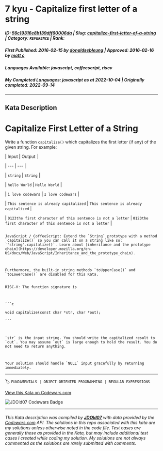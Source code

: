 # 7 kyu - Capitalize first letter of a string

##### **ID**: [56c19316e8b139dff60006da](https://www.codewars.com/kata/56c19316e8b139dff60006da) | **Slug**: [capitalize-first-letter-of-a-string](https://www.codewars.com/kata/56c19316e8b139dff60006da) | **Category**: `REFERENCE` | **Rank**: <span style="color:white">7 kyu</span>

##### **First Published**: 2016-02-15 ***by*** [donaldsebleung](https://www.codewars.com/users/donaldsebleung) | **Approved**: 2016-02-16 ***by*** [matt c](https://www.codewars.com/users/matt%20c)

##### **Languages Available**: javascript, coffeescript, riscv

##### **My Completed Languages**: javascript ***as at*** 2022-10-04 | **Originally completed**: 2022-09-14

---

## Kata Description


# Capitalize First Letter of a String



Write a function `capitalize()` which capitalizes the first letter (if any) of the given string.  For example:



| Input | Output |

| --- | --- |

| `string` | `String` |

| `hello World` | `Hello World` |

| `i love codewars` | `I love codewars` |

| `This sentence is already capitalized` | `This sentence is already capitalized` |

| `0123the first character of this sentence is not a letter` | `0123the first character of this sentence is not a letter` |



~~~if:javascript,coffeescript

JavaScript / CoffeeScript: Extend the `String` prototype with a method `capitalize()` so you can call it on a string like so: `"string".capitalize()`. Learn about [inheritance and the prototype chain](https://developer.mozilla.org/en-US/docs/Web/JavaScript/Inheritance_and_the_prototype_chain).



Furthermore, the built-in string methods `toUpperCase()` and `toLowerCase()` are disabled for this Kata.

~~~



~~~if:riscv

RISC-V: The function signature is



```c

void capitalize(const char *str, char *out);

```



`str` is the input string. You should write the capitalized result to `out`. You may assume `out` is large enough to hold the result. You do not need to return anything.



Your solution should handle `NULL` input gracefully by returning immediately.

~~~

---


🏷 `FUNDAMENTALS | OBJECT-ORIENTED PROGRAMMING | REGULAR EXPRESSIONS`


[View this Kata on Codewars.com](https://www.codewars.com/kata/56c19316e8b139dff60006da)

![](https://www.codewars.com/users/jdold07/badges/large "JDOld07 Codewars Badge")

---

###### *This Kata description was compiled by [**JDOld07**](https://tpstech.dev) with data provided by the [Codewars.com](https://www.codewars.com) API.  The solutions in this repo associated with this kata are my solutions unless otherwise noted in the code file.  Test cases are generally those as provided in the Kata, but may include additional test cases I created while coding my solution.  My solutions are not always commented as the solutions are rarely submitted with comments.*
